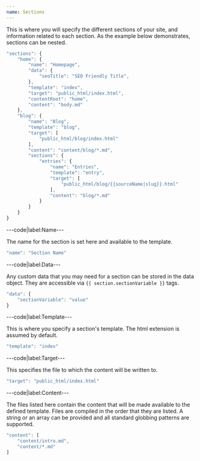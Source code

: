 ```yaml
---
name: Sections
---
```


This is where you will specify the different sections of your site, and information related to each section. As the example below demonstrates, sections can be nested.

```javascript
"sections": {
	"home": {
		"name": "Homepage",
		"data": {
			"seoTitle": "SEO Friendly Title",
		},
		"template": "index",
		"target": "public_html/index.html",
		"contentRoot": "home",
		"content": "body.md"
	},
	"blog": {
		"name": "Blog",
		"template": "blog",
		"target": [
			"public_html/blog/index.html"
		],
		"content": "content/blog/*.md",
		"sections": {
			"entries": {
				"name": "Entries",
				"template": "entry",
				"target": [
					"public_html/blog/{{sourceName|slug}}.html"
				],
				"content": "blog/*.md"
			}
		}
	}
}
```

---code|label:Name---

The name for the section is set here and available to the template.

```javascript
"name": "Section Name"
```

---code|label:Data---

Any custom data that you may need for a section can be stored in the data object. They are accessible via `{{ section.sectionVariable }}` tags.

```javascript
"data": {
	"sectionVariable": "value"
}
```

---code|label:Template---

This is where you specify a section's template. The html extension is assumed by default.

```javascript
"template": "index"
```

---code|label:Target---

This specifies the file to which the content will be written to.

```javascript
"target": "public_html/index.html"
```

---code|label:Content---

The files listed here contain the content that will be made available to the defined template. Files are compiled in the order that they are listed. A string or an array can be provided and all standard globbing patterns are supported.

```javascript
"content": [
	"content/intro.md",
	"content/*.md"
]
```